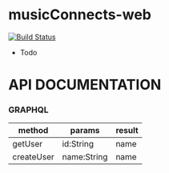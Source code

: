 # musicConnects-web
[![Build Status](https://travis-ci.org/onebytecode/musicConnects-web.svg?branch=master)](https://travis-ci.org/onebytecode/musicConnects-web)
* Todo

# API DOCUMENTATION
### GRAPHQL

| method | params | result |
| ------ | ------ | ------ |
| getUser | id:String  | name |
| createUser | name:String | name |
